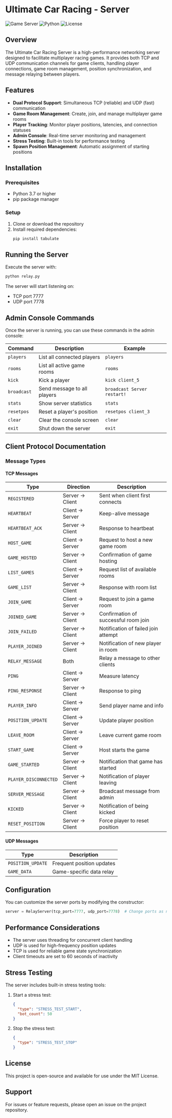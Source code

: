 # Ultimate Car Racing - Server

![Game Server](https://img.shields.io/badge/Game%20Server-Racing-brightgreen)
![Python](https://img.shields.io/badge/Python-3.7%2B-blue)
![License](https://img.shields.io/badge/License-MIT-yellow)

## Overview

The Ultimate Car Racing Server is a high-performance networking server designed to facilitate multiplayer racing games. It provides both TCP and UDP communication channels for game clients, handling player connections, game room management, position synchronization, and message relaying between players.

## Features

- **Dual Protocol Support**: Simultaneous TCP (reliable) and UDP (fast) communication
- **Game Room Management**: Create, join, and manage multiplayer game rooms
- **Player Tracking**: Monitor player positions, latencies, and connection statuses
- **Admin Console**: Real-time server monitoring and management
- **Stress Testing**: Built-in tools for performance testing
- **Spawn Position Management**: Automatic assignment of starting positions

## Installation

### Prerequisites

- Python 3.7 or higher
- pip package manager

### Setup

1. Clone or download the repository
2. Install required dependencies:
   ```bash
   pip install tabulate
   ```

## Running the Server

Execute the server with:
```bash
python relay.py
```

The server will start listening on:
- TCP port 7777
- UDP port 7778

## Admin Console Commands

Once the server is running, you can use these commands in the admin console:

| Command       | Description                                  | Example                     |
|---------------|----------------------------------------------|-----------------------------|
| `players`     | List all connected players                  | `players`                   |
| `rooms`       | List all active game rooms                  | `rooms`                     |
| `kick`        | Kick a player                               | `kick client_5`             |
| `broadcast`   | Send message to all players                 | `broadcast Server restart!` |
| `stats`       | Show server statistics                      | `stats`                     |
| `resetpos`    | Reset a player's position                   | `resetpos client_3`         |
| `clear`       | Clear the console screen                    | `clear`                     |
| `exit`        | Shut down the server                        | `exit`                      |

## Client Protocol Documentation

### Message Types

#### TCP Messages

| Type                | Direction       | Description                                  |
|---------------------|-----------------|----------------------------------------------|
| `REGISTERED`        | Server → Client | Sent when client first connects             |
| `HEARTBEAT`         | Client → Server | Keep-alive message                          |
| `HEARTBEAT_ACK`     | Server → Client | Response to heartbeat                       |
| `HOST_GAME`         | Client → Server | Request to host a new game room             |
| `GAME_HOSTED`       | Server → Client | Confirmation of game hosting                |
| `LIST_GAMES`        | Client → Server | Request list of available rooms             |
| `GAME_LIST`         | Server → Client | Response with room list                     |
| `JOIN_GAME`         | Client → Server | Request to join a game room                 |
| `JOINED_GAME`       | Server → Client | Confirmation of successful room join        |
| `JOIN_FAILED`       | Server → Client | Notification of failed join attempt         |
| `PLAYER_JOINED`     | Server → Client | Notification of new player in room          |
| `RELAY_MESSAGE`     | Both            | Relay a message to other clients            |
| `PING`             | Client → Server | Measure latency                            |
| `PING_RESPONSE`    | Server → Client | Response to ping                           |
| `PLAYER_INFO`      | Client → Server | Send player name and info                  |
| `POSITION_UPDATE`  | Client → Server | Update player position                     |
| `LEAVE_ROOM`       | Client → Server | Leave current game room                    |
| `START_GAME`       | Client → Server | Host starts the game                       |
| `GAME_STARTED`     | Server → Client | Notification that game has started         |
| `PLAYER_DISCONNECTED` | Server → Client | Notification of player leaving            |
| `SERVER_MESSAGE`   | Server → Client | Broadcast message from admin               |
| `KICKED`           | Server → Client | Notification of being kicked               |
| `RESET_POSITION`   | Server → Client | Force player to reset position             |

#### UDP Messages

| Type                | Description                                  |
|---------------------|----------------------------------------------|
| `POSITION_UPDATE`  | Frequent position updates                   |
| `GAME_DATA`        | Game-specific data relay                    |

## Configuration

You can customize the server ports by modifying the constructor:

```python
server = RelayServer(tcp_port=7777, udp_port=7778)  # Change ports as needed
```

## Performance Considerations

- The server uses threading for concurrent client handling
- UDP is used for high-frequency position updates
- TCP is used for reliable game state synchronization
- Client timeouts are set to 60 seconds of inactivity

## Stress Testing

The server includes built-in stress testing tools:

1. Start a stress test:
   ```json
   {
     "type": "STRESS_TEST_START",
     "bot_count": 50
   }
   ```

2. Stop the stress test:
   ```json
   {
     "type": "STRESS_TEST_STOP"
   }
   ```

## License

This project is open-source and available for use under the MIT License.

## Support

For issues or feature requests, please open an issue on the project repository.
